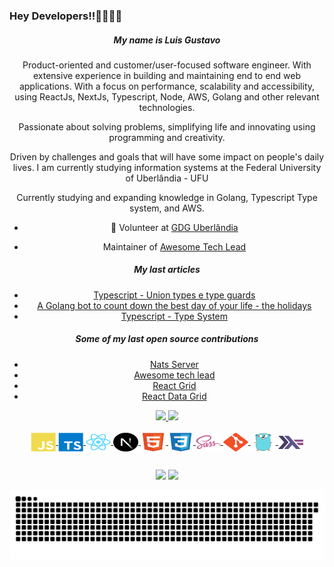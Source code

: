 ### Hey Developers!!👨‍💻👩‍💻
 <div style="text-align:center; ">
  <h5>My name is Luis Gustavo</h5>
  <p>
   Product-oriented and customer/user-focused software engineer. With extensive experience in building and maintaining end to end web applications. With a focus on performance, scalability
and accessibility, using ReactJs, NextJs, Typescript, Node, AWS, Golang and other relevant technologies.
  </p>
  <p>
   Passionate about solving problems, simplifying life and innovating using programming and
creativity.
  </p>
 <p>
   Driven by challenges and goals that will have some impact on people's daily lives. I am currently studying information systems at the
Federal University of Uberlândia - UFU
 </p>
 <p>Currently studying and expanding knowledge in Golang, Typescript Type system, and AWS.</p>
 <ul>
   <li>
    <p>
     📆 Volunteer at <a href="https://gdg.community.dev/gdg-uberlandia/">
      GDG Uberlândia
    </a>
    </p>
   </li>
   <li>
    <p>
     Maintainer of <a href="https://github.com/tech-leads-club/awesome-tech-lead">Awesome Tech Lead</a>
    </p>
   </li>
  </ul>
  <section>
    <h5>My last articles</h5>
    <div>
     <ul>
       <li>
         <a href="https://dev.to/luisgustavom1/typescript-union-types-and-type-guards-14gh">
          Typescript - Union types e type guards
         </a>
       </li>
      <li>
         <a href="https://dev.to/luisgustavom1/a-golang-bot-to-count-down-the-best-day-of-your-life-the-holidays-3b5e">
          A Golang bot to count down the best day of your life - the holidays
         </a>
       </li>
       <li>
         <a href="https://dev.to/luisgustavom1/typescript-type-system-15dd">
          Typescript - Type System
         </a>
       </li>
     </ul>
    </div>
  </section>
   <section>
    <h5>Some of my last open source contributions</h5>
    <div>
     <ul>
       <li>
         <a href="https://github.com/nats-io/nats-server/pull/6154">
          Nats Server
         </a>
       </li>
      <li>
         <a href="https://github.com/tech-leads-club/awesome-tech-lead/pull/26">
          Awesome tech lead
         </a>
       </li>
       <li>
         <a href="https://github.com/silevis/reactgrid/pull/514">
           React Grid
         </a>
       </li>
       <li>
        <a href="https://github.com/adazzle/react-data-grid/pull/3520">
          React Data Grid
        </a>
       </li> 
     </ul>
    </div>
  </section>
 <div>
 <div>
   <a href="https://github.com/rafaballerini">
   <img height="180em" src="https://github-readme-stats.vercel.app/api?username=luisgustavom1&show_icons=true&theme=algolia&include_all_commits=true&count_private=true"/>
   <img height="180em" src="https://github-readme-stats.vercel.app/api/top-langs/?username=luisgustavom1&layout=compact&langs_count=7&theme=algolia"/>
 </div>
 <div style="display: inline_block"><br>
   <img align="center" alt="Luis-Js" height="30" width="40" src="https://raw.githubusercontent.com/devicons/devicon/master/icons/javascript/javascript-plain.svg">
   <img align="center" alt="Luis-Ts" height="30" width="40" src="https://raw.githubusercontent.com/devicons/devicon/master/icons/typescript/typescript-plain.svg">
   <img align="center" alt="Luis-React" height="30" width="40" src="https://raw.githubusercontent.com/devicons/devicon/master/icons/react/react-original.svg">
     <img align="center" alt="Luis-Next" height="30" width="40" src="https://raw.githubusercontent.com/devicons/devicon/master/icons/nextjs/nextjs-original.svg">
   <img align="center" alt="Luis-HTML" height="30" width="40" src="https://raw.githubusercontent.com/devicons/devicon/master/icons/html5/html5-original.svg">
   <img align="center" alt="Luis-CSS" height="30" width="40" src="https://raw.githubusercontent.com/devicons/devicon/master/icons/css3/css3-original.svg">
   <img align="center" alt="Luis-Sass" height="30" width="40" src="https://raw.githubusercontent.com/devicons/devicon/master/icons/sass/sass-original.svg">
   <img align="center" alt="Luis-Git" height="30" width="40" src="https://raw.githubusercontent.com/devicons/devicon/master/icons/git/git-original.svg">
   <img align="center" alt="Luis-Git" height="30" width="40" src="https://raw.githubusercontent.com/devicons/devicon/master/icons/go/go-original.svg"> 
   <img align="center" alt="Luis-Git" height="30" width="40" src="https://raw.githubusercontent.com/devicons/devicon/master/icons/haskell/haskell-original.svg">
 </div>   
 
  ##
 
 <div>
  <a href="https://instagram.com/luisgustavom1" target="_blank"><img src="https://img.shields.io/badge/-Instagram-%23E4405F?style=for-the-badge&logo=instagram&logoColor=white" target="_blank"></a>
 <a href="https://www.linkedin.com/in/luisgustavom1/" target="_blank"><img src="https://img.shields.io/badge/-LinkedIn-%230077B5?style=for-the-badge&logo=linkedin&logoColor=white" target="_blank"></a>
  
  ![Snake animation](https://github.com/Luisgustavom1/Luisgustavom1/blob/output/github-contribution-grid-snake.svg)  
  </div>
